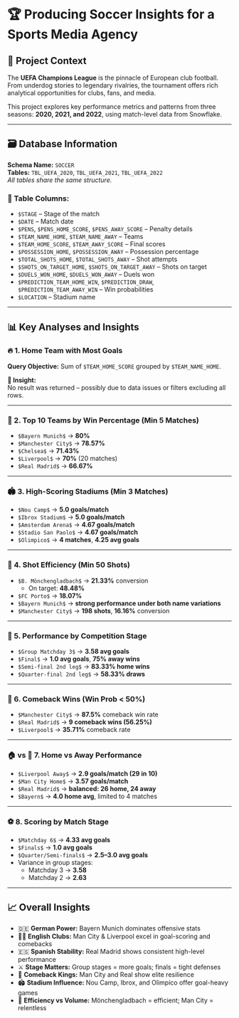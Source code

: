 # 🏆 Producing Soccer Insights for a Sports Media Agency

## 📌 Project Context

The **UEFA Champions League** is the pinnacle of European club football. From underdog stories to legendary rivalries, the tournament offers rich analytical opportunities for clubs, fans, and media.

This project explores key performance metrics and patterns from three seasons: **2020, 2021, and 2022**, using match-level data from Snowflake.

---

## 🗃️ Database Information

**Schema Name:** `SOCCER`  
**Tables:** `TBL_UEFA_2020`, `TBL_UEFA_2021`, `TBL_UEFA_2022`  
_All tables share the same structure._

### 📄 Table Columns:

- `$STAGE` – Stage of the match  
- `$DATE` – Match date  
- `$PENS`, `$PENS_HOME_SCORE`, `$PENS_AWAY_SCORE` – Penalty details  
- `$TEAM_NAME_HOME`, `$TEAM_NAME_AWAY` – Teams  
- `$TEAM_HOME_SCORE`, `$TEAM_AWAY_SCORE` – Final scores  
- `$POSSESSION_HOME`, `$POSSESSION_AWAY` – Possession percentage  
- `$TOTAL_SHOTS_HOME`, `$TOTAL_SHOTS_AWAY` – Shot attempts  
- `$SHOTS_ON_TARGET_HOME`, `$SHOTS_ON_TARGET_AWAY` – Shots on target  
- `$DUELS_WON_HOME`, `$DUELS_WON_AWAY` – Duels won  
- `$PREDICTION_TEAM_HOME_WIN`, `$PREDICTION_DRAW`, `$PREDICTION_TEAM_AWAY_WIN` – Win probabilities  
- `$LOCATION` – Stadium name

---

## 📊 Key Analyses and Insights

### 🔥 1. Home Team with Most Goals

**Query Objective:** Sum of `$TEAM_HOME_SCORE` grouped by `$TEAM_NAME_HOME`.

**🧠 Insight:**  
No result was returned – possibly due to data issues or filters excluding all rows.

---

### 🏅 2. Top 10 Teams by Win Percentage (Min 5 Matches)

- `$Bayern Munich$` → **80%**
- `$Manchester City$` → **78.57%**
- `$Chelsea$` → **71.43%**
- `$Liverpool$` → **70%** (20 matches)
- `$Real Madrid$` → **66.67%**

---

### 🏟️ 3. High-Scoring Stadiums (Min 3 Matches)

- `$Nou Camp$` → **5.0 goals/match**
- `$Ibrox Stadium$` → **5.0 goals/match**
- `$Amsterdam Arena$` → **4.67 goals/match**
- `$Stadio San Paolo$` → **4.67 goals/match**
- `$Olimpico$` → **4 matches**, **4.25 avg goals**

---

### 🎯 4. Shot Efficiency (Min 50 Shots)

- `$B. Mönchengladbach$` → **21.33%** conversion  
  - On target: **48.48%**
- `$FC Porto$` → **18.07%**
- `$Bayern Munich$` → **strong performance under both name variations**
- `$Manchester City$` → **198 shots**, **16.16%** conversion

---

### 📅 5. Performance by Competition Stage

- `$Group Matchday 3$` → **3.58 avg goals**
- `$Final$` → **1.0 avg goals**, **75% away wins**
- `$Semi-final 2nd leg$` → **83.33% home wins**
- `$Quarter-final 2nd leg$` → **58.33% draws**

---

### 🔁 6. Comeback Wins (Win Prob < 50%)

- `$Manchester City$` → **87.5%** comeback win rate  
- `$Real Madrid$` → **9 comeback wins (56.25%)**
- `$Liverpool$` → **35.71%** comeback rate

---

### 🏠 vs 🚗 7. Home vs Away Performance

- `$Liverpool Away$` → **2.9 goals/match (29 in 10)**
- `$Man City Home$` → **3.57 goals/match**
- `$Real Madrid$` → **balanced: 26 home, 24 away**
- `$Bayern$` → **4.0 home avg**, limited to 4 matches

---

### ⚽ 8. Scoring by Match Stage

- `$Matchday 6$` → **4.33 avg goals**
- `$Finals$` → **1.0 avg goals**
- `$Quarter/Semi-finals$` → **2.5–3.0 avg goals**
- Variance in group stages:
  - Matchday 3 → **3.58**
  - Matchday 2 → **2.63**

---

## 📈 Overall Insights

- 🇩🇪 **German Power:** Bayern Munich dominates offensive stats  
- 🏴‍♂️ **English Clubs:** Man City & Liverpool excel in goal-scoring and comebacks  
- 🇪🇸 **Spanish Stability:** Real Madrid shows consistent high-level performance  
- ⚔️ **Stage Matters:** Group stages = more goals; finals = tight defenses  
- 🔄 **Comeback Kings:** Man City and Real show elite resilience  
- 🏟️ **Stadium Influence:** Nou Camp, Ibrox, and Olimpico offer goal-heavy games  
- 🎯 **Efficiency vs Volume:** Mönchengladbach = efficient; Man City = relentless
